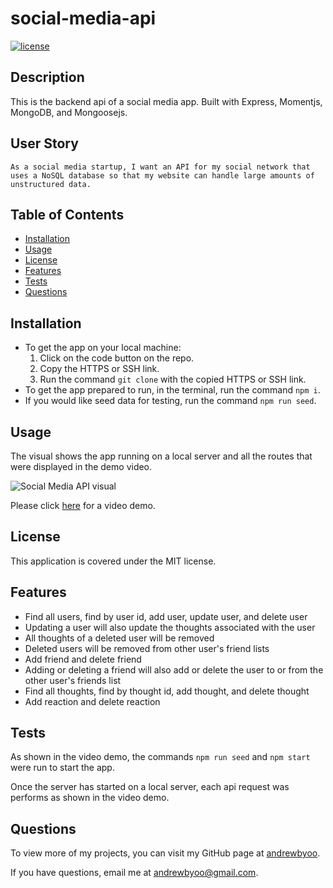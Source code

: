 # social-media-api
[![license](https://img.shields.io/badge/license-MIT-blue)](./LICENSE)
## Description
This is the backend api of a social media app. Built with Express, Momentjs, MongoDB, and Mongoosejs.

## User Story
```
As a social media startup, I want an API for my social network that uses a NoSQL database so that my website can handle large amounts of unstructured data.
```

## Table of Contents
- [Installation](#installation)
- [Usage](#usage)
- [License](#license)
- [Features](#features)
- [Tests](#tests)
- [Questions](#questions)

## Installation
- To get the app on your local machine:
  1. Click on the code button on the repo.
  2. Copy the HTTPS or SSH link.
  3. Run the command `git clone` with the copied HTTPS or SSH link.
- To get the app prepared to run, in the terminal, run the command `npm i`.
- If you would like seed data for testing, run the command `npm run seed`.

## Usage
The visual shows the app running on a local server and all the routes that were displayed in the demo video.

![Social Media API visual](./assets/social-media-api-gif.gif)

Please click [here](https://youtu.be/vE4xqyntO1w) for a video demo.

## License
This application is covered under the MIT license.

## Features
- Find all users, find by user id, add user, update user, and delete user
- Updating a user will also update the thoughts associated with the user
- All thoughts of a deleted user will be removed
- Deleted users will be removed from other user's friend lists
- Add friend and delete friend
- Adding or deleting a friend will also add or delete the user to or from the other user's friends list
- Find all thoughts, find by thought id, add thought, and delete thought
- Add reaction and delete reaction

## Tests
As shown in the video demo, the commands `npm run seed` and `npm start` were run to start the app.

Once the server has started on a local server, each api request was performs as shown in the video demo.

## Questions
To view more of my projects, you can visit my GitHub page at [andrewbyoo](https://github.com/andrewbyoo).

If you have questions, email me at [andrewbyoo@gmail.com](mailto:andrewbyoo@gmail.com).
